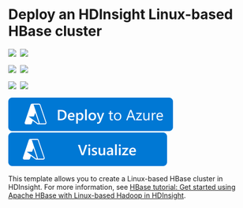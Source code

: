 # Deploy an HDInsight Linux-based HBase cluster

<IMG SRC="https://azurequickstartsservice.blob.core.windows.net/badges/101-hdinsight-hbase-linux/PublicLastTestDate.svg" />&nbsp;
<IMG SRC="https://azurequickstartsservice.blob.core.windows.net/badges/101-hdinsight-hbase-linux/PublicDeployment.svg" />&nbsp;

<IMG SRC="https://azurequickstartsservice.blob.core.windows.net/badges/101-hdinsight-hbase-linux/FairfaxLastTestDate.svg" />&nbsp;
<IMG SRC="https://azurequickstartsservice.blob.core.windows.net/badges/101-hdinsight-hbase-linux/FairfaxDeployment.svg" />&nbsp;

<IMG SRC="https://azurequickstartsservice.blob.core.windows.net/badges/101-hdinsight-hbase-linux/BestPracticeResult.svg" />&nbsp;
<IMG SRC="https://azurequickstartsservice.blob.core.windows.net/badges/101-hdinsight-hbase-linux/CredScanResult.svg" />&nbsp;

<a href="https://portal.azure.com/#create/Microsoft.Template/uri/https%3A%2F%2Fraw.githubusercontent.com%2FAzure%2Fazure-quickstart-templates%2Fmaster%2F101-hdinsight-hbase-linux%2Fazuredeploy.json" target="_blank">
    <img src="https://raw.githubusercontent.com/Azure/azure-quickstart-templates/master/1-CONTRIBUTION-GUIDE/images/deploytoazure.svg"/>
</a>
<a href="http://armviz.io/#/?load=https%3A%2F%2Fraw.githubusercontent.com%2FAzure%2Fazure-quickstart-templates%2Fmaster%2F101-hdinsight-hbase-linux%2Fazuredeploy.json" target="_blank">
    <img src="https://raw.githubusercontent.com/Azure/azure-quickstart-templates/master/1-CONTRIBUTION-GUIDE/images/visualizebutton.svg"/>
</a>

This template allows you to create a Linux-based HBase cluster in HDInsight. For more information, see <a href="https://docs.microsoft.com/azure/hdinsight/hdinsight-hbase-tutorial-get-started-linux">HBase tutorial: Get started using Apache HBase with Linux-based Hadoop in HDInsight</a>.

